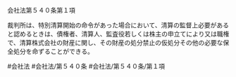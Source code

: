 会社法第５４０条第１項

裁判所は、特別清算開始の命令があった場合において、清算の監督上必要があると認めるときは、債権者、清算人、監査役若しくは株主の申立てにより又は職権で、清算株式会社の財産に関し、その財産の処分禁止の仮処分その他の必要な保全処分を命ずることができる。

#会社法
#会社法/第５４０条
#会社法/第５４０条/第１項
